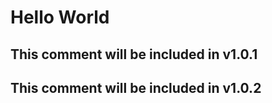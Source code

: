 # Hello World

## This comment will be included in v1.0.1

## This comment will be included in v1.0.2
